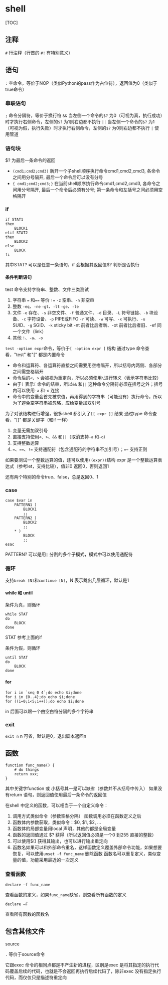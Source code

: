 # shell
[TOC]

## 注释
`#`		行注释（行首的 `#!` 有特别意义）

## 语句
`:`		空命令，等价于NOP（类似Python的pass作为占位符），返回值为0（类似于true命令）

### 串联语句
`;`		命令分隔符，等价于换行符
`&&`	当左侧一个命令的`$?` 为0（可视为真，执行成功）时才执行右侧命令，左侧的`$?` 为1则右边都不执行
`||`	当左侧一个命令的`$?` 为1（可视为假，执行失败）时才执行右侧命令，左侧的`$?` 为0则右边都不执行
`|`		使用管道

### 语句块
$? 为最后一条命令的返回
+ `(cmd1;cmd2;cmd3)`
新开一个子shell顺序执行命令cmd1,cmd2,cmd3, 各命令之间用分号隔开, 最后一个命令后可以没有分号
+ `{ cmd1;cmd2;cmd3;}`
在当前shell顺序执行命令cmd1,cmd2,cmd3, 各命令之间用分号隔开, 最后一个命令后必须有分号; 第一条命令和左括号之间必须用空格隔开

### if
```
if STAT1
then
	BLOCK1
elif STAT2
then
	BLOCK2
else
	BLOCK
fi
```
其中STAT? 可以是任意一条语句，if 会根据其返回值$? 判断是否执行

#### 条件判断语句
test 命令支持字符串、整数、文件三类测试
1. 字符串
`=` 和`==` 等价
`!=`
`-z` 空串、`-n` 非空串
1. 整数
`-eq`、`-ne`
`-gt`、`-lt`
`-ge`、`-le`
1. 文件
`-e` 存在、`-s` 非空文件、`-f` 普通文件、`-d` 目录、`-L` 符号链接、`-b` 块设备、`-c` 字符设备、`-p` PIPE或FIFO
`-r` 可读、`-w` 可写、`-x` 可执行、`-u` SUID、`-g` SGID、`-k` sticky bit
-nt 前者比后者新、-ot 前者比后者旧、-ef 同一个文件（link）
1. 其他
`!`、`-a`、`-o`

`test -option expr`命令，等价于`[ -option expr ]` 结构
通过type 命令查看，"test" 和"[" 都是内置命令
+ 命令和运算符、各运算符直接之间需要用空格隔开，所以括号内两侧、各部分之间需空格隔开
+ 命令后的`<`、`>` 会被视为重定向，所以必须使用`\`进行转义（表示字符串比较）
+ 由于`]` 表示`[` 命令的结束，所以`&&` 和`||` 这种命令分隔符必须在括号之外；括号内可以使用`-a` 和`-o` 连接
+ 命令中的变量会首先被求值，再用得到的字符串（可能没有）执行命令，所以为了避免空字符串被忽略，应给变量加双引号

为了对该结构进行增强，很多shell 都引入了`[[ expr ]]` 结果
通过type 命令查看，"[[" 都是关键字（和if 一样）
1. 变量无需加双引号
1. 直接支持使用`<`、`>`、`&&` 和`||`（取消支持`-a` 和`-o`）
1. 支持整数运算
1. `=`、`==`、`!=` 支持通配符（包含通配符的字符串不加引号）；`=~` 支持正则

如果要测试一个整数运算的值，还可以使用`((expr))`结构
expr 是一个整数运算表达式（参考let，支持比较），值非0 返回0，否则返回1

还有两个特别的命令true、false，总是返回0、1

### case
```
case $var in
	PATTERN1 )
		BLOCK1
		;;
	PATTERN2 )
		BLOCK2
		;;
	* )
		BLOCK
		;;
esac
```
PATTERN? 可以是用`|` 分割的多个子模式，模式中可以使用通配符

### 循环
支持`break [N]`和`continue [N]`，N 表示跳出几层循环，默认是1

#### while 和 until
条件为真，则循环
```
while STAT
do
	BLOCK
done
```
STAT 参考上面的if

条件为假，则循环
```
until STAT
do
	BLOCK
done
```


#### for
```
for i in `seq 0 4`;do echo $i;done
for i in {0..4};do echo $i;done
for ((i=0;i<5;i++));do echo $i;done
```
in 后面可以跟一个由空白符分隔的多个字符串

### exit
`exit n`
n 可省，默认是0，退出脚本返回n


## 函数
```
function func_name() {
	# do things
	return xxx;
}
```
其中关键字function 或 小括号其一是可以缺省（参数并不从括号中传入）
如果没有return 语句，则返回值使用最后一条命令的返回值

在shell 中定义的函数，可以相当于一个自定义命令：
1. 调用方式类似命令（参数空格分隔）
函数调用必须在函数定义之后
1. 函数体内参数获取，类似命令：$0, $1, $2, ...
1. 函数体的局部变量用local 声明，其他的都是全局变量
1. 函数的返回值通过 $? 获得（所以返回值必须是一个0 到255 直接的整数）
1. 可以使用$() 获得其输出，也可以进行输出重定向
1. 函数名如果可以和外部命令重名，这样函数定义覆盖外部命令功能，如果想要恢复，可以使用`unset -f func_name` 删除函数
函数名可以重复定义，类似变量的值，功能采用最近的一次定义

### 查看函数
```
declare –f func_name
```
查看函数的定义，如果`func_name`缺省，则查看所有函数的定义

```
declare –F
```
查看所有函数的函数名


## 包含其他文件
source

`.`		等价于source命令

它跟exec 命令的相同点都是不产生新的进程，区别是exec 是将其指定的执行代码覆盖后续的代码，也就是不会返回再执行后续代码了，除非exec 没有指定执行代码，而仅仅只是描述符重定向